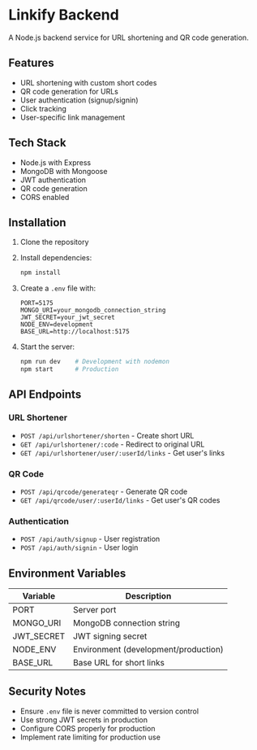 # Linkify Backend

A Node.js backend service for URL shortening and QR code generation.

## Features

- URL shortening with custom short codes
- QR code generation for URLs
- User authentication (signup/signin)
- Click tracking
- User-specific link management

## Tech Stack

- Node.js with Express
- MongoDB with Mongoose
- JWT authentication
- QR code generation
- CORS enabled

## Installation

1. Clone the repository
2. Install dependencies:
   ```bash
   npm install
   ```

3. Create a `.env` file with:
   ```
   PORT=5175
   MONGO_URI=your_mongodb_connection_string
   JWT_SECRET=your_jwt_secret
   NODE_ENV=development
   BASE_URL=http://localhost:5175
   ```

4. Start the server:
   ```bash
   npm run dev    # Development with nodemon
   npm start      # Production
   ```

## API Endpoints

### URL Shortener
- `POST /api/urlshortener/shorten` - Create short URL
- `GET /api/urlshortener/:code` - Redirect to original URL
- `GET /api/urlshortener/user/:userId/links` - Get user's links

### QR Code
- `POST /api/qrcode/generateqr` - Generate QR code
- `GET /api/qrcode/user/:userId/links` - Get user's QR codes

### Authentication
- `POST /api/auth/signup` - User registration
- `POST /api/auth/signin` - User login

## Environment Variables

| Variable | Description |
|----------|-------------|
| PORT | Server port |
| MONGO_URI | MongoDB connection string |
| JWT_SECRET | JWT signing secret |
| NODE_ENV | Environment (development/production) |
| BASE_URL | Base URL for short links |

## Security Notes

- Ensure `.env` file is never committed to version control
- Use strong JWT secrets in production
- Configure CORS properly for production
- Implement rate limiting for production use